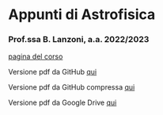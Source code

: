 # Appunti di Astrofisica

### Prof.ssa B. Lanzoni, a.a. 2022/2023

[pagina del corso](https://www.unibo.it/it/didattica/insegnamenti/insegnamento/2022/434330)

Versione pdf da GitHub       [qui](appunti-astrofisica.pdf)

Versione pdf da GitHub compressa [qui](appunti-astrofisica-compressed.pdf)

Versione pdf da Google Drive [qui](https://drive.google.com/drive/folders/1eRt491hDlRU9XT7SUujKNTckgbLt59SI?usp=sharing)
